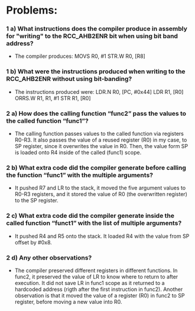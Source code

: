 # Problems:
### 1 a) What instructions does the compiler produce in assembly for "writing" to the RCC_AHB2ENR bit when using bit band address?
- The compiler produces:
MOVS	R0, #1
STR.W 	R0, [R8]

### 1 b) What were the instructions produced when writing to the RCC_AHB2ENR without using bit-banding?
- The instructions produced were:
LDR.N	R0, [PC, #0x44]
LDR 	R1, [R0]
ORRS.W	R1, R1, #1
STR 	R1, [R0]

### 2 a) How does the calling function “func2” pass the values to the called function “func1”?
-  The calling function passes values to the called function via registers R0-R3. 
It also passes the value of a reused register (R0) in my case, to SP register, since
it overwrites the value in R0. Then, the value form SP is loaded onto R4 inside of the 
called (func1) scope. 

### 2 b) What extra code did the compiler generate before calling the function “func1” with the multiple arguments?
- It pushed R7 and LR to the stack, it moved the five argument values to R0-R3 registers, and it stored the value of R0 (the overwritten register) to the SP register.

### 2 c) What extra code did the compiler generate inside the called function “funct1” with the list of multiple arguments?
- It pushed R4 and R5 onto the stack. It loaded R4 with the value from SP offset by #0x8. 

### 2 d) Any other observations?
- The compiler preserved different registers in different functions. In func2, it preserved the value of LR to know where to return to after execution. It did not save LR in func1 scope as it returned to a hardcoded address (rigth after the first instruction in func2). Another observation is that it moved the value of a register (R0) in func2 to SP register, before moving a new value into R0. 




